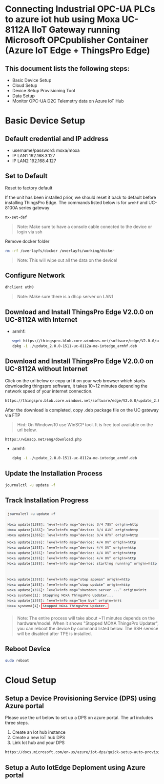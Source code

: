 # Connecting Industrial OPC-UA PLCs to azure iot hub using Moxa UC-8112A IIoT Gateway running Microsoft OPCpublisher Container (Azure IoT Edge + ThingsPro Edge)

## This document lists the following steps:
   - Basic Device Setup
   - Cloud Setup
   - Device Setup Provisioning Tool
   - Data Setup
   - Monitor OPC-UA D2C Telemetry data on Azure IoT Hub

# Basic Device Setup

## Default credential and IP address
  - username/password:  moxa/moxa
  - IP LAN1 192.168.3.127 
  - IP LAN2 192.168.4.127

## Set to Default

Reset to factory default

If the unit has been installed prior, we should reset it back to default before installing ThingsPro Edge. The commands listed below is for `armhf` and UC-8100A series gateway

```sh
mx-set-def
```

> Note: Make sure to have a console cable conected to the device or login via ssh

Remove docker folder
```sh
rm -rf /overlayfs/docker /overlayfs/working/docker
```

> Note: This will wipe out all the data on the device!

## Configure Network
```sh
dhclient eth0
```
> Note: Make sure there is a dhcp server on LAN1

## Download and Install ThingsPro Edge V2.0.0 on UC-8112A with Internet 
- armhf:
    ```sh
    wget https://thingspro.blob.core.windows.net/software/edge/V2.0.0/update_2.0.0-1511-uc-8112a-me-iotedge_armhf.deb
    dpkg -i ./update_2.0.0-1511-uc-8112a-me-iotedge_armhf.deb
    ```
## Download and Install ThingsPro Edge V2.0.0 on UC-8112A without Internet
Click on the url below or copy url it on your web browser which starts downloading thingspro software, it takes 10~12 minutes depending the network speed of your internet connection. 
 ```sh
https://thingspro.blob.core.windows.net/software/edge/V2.0.0/update_2.0.0-1511-uc-8112a-me-iotedge_armhf.deb
 ```
 

After the download is completed, copy .deb package file on the UC gateway via FTP

> Hint: On Windows10 use WinSCP tool. It is free tool available on the url below. 
 ```sh
https://winscp.net/eng/download.php
 ```
 - armhf:
     ```sh
     dpkg -i ./update_2.0.0-1511-uc-8112a-me-iotedge_armhf.deb
     ```

## Update the Installation Process
```sh
journalctl -u update -f
```

## Track Installation Progress
   ![](Media/track-installation-progress.png)

> Note: The entire process will take about ~11 minutes depends on the hardware/model. When it shows "Stopped MOXA ThingsPro Updater", you can reboot the device by command listed below. The SSH service will be disabled after TPE is installed. 

## Reboot Device
```sh
sudo reboot
```

# Cloud Setup

## Setup a Device Provisioning Service (DPS) using Azure portal

Please use the url below to set up a DPS on azure portal. The url includes three steps. 
 1.  Create an Iot hub instance
 2.  Create a new IoT hub DPS
 3.  Link Iot hub and your DPS

```sh
https://docs.microsoft.com/en-us/azure/iot-dps/quick-setup-auto-provision
```

## Setup a Auto IotEdge Deploment using Azure portal

